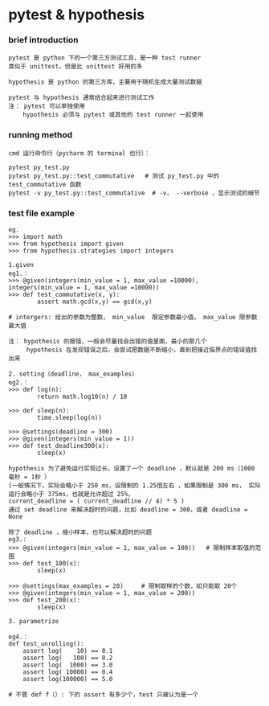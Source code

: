 # pytest & hypothesis

### brief introduction

    pytest 是 python 下的一个第三方测试工具，是一种 test runner
    类似于 unittest，但是比 unittest 好用的多
    
    hypothesis 是 python 的第三方库，主要用于随机生成大量测试数据
  
    pytest 与 hypothesis 通常结合起来进行测试工作
    注： pytest 可以单独使用
        hypothesis 必须与 pytest 或其他的 test runner 一起使用
    
### running method

    cmd 运行命令行（pycharm 的 terminal 也行）：
    
    pytest py_test.py
    pytest py_test.py::test_commutative   # 测试 py_test.py 中的 test_commutative 函数
    pytest -v py_test.py::test_commutative  # -v， --verbose ，显示测试的细节
    
    
### test file example
    
    eg. 
    >>> import math
    >>> from hypothesis import given
    >>> from hypothesis.strategies import integers

    1.given 
    eg1.：
    >>> @given(integers(min_value = 1, max_value =10000), integers(min_value = 1, max_value =10000))
    >>> def test_commutative(x, y):
            assert math.gcd(x,y) == gcd(x,y)
        
    # intergers: 给出的参数为整数， min_value  限定参数最小值， max_value 限参数最大值
    
    注： hypothesis 的报错，一般会尽量找会出错的值里面，最小的那几个
         hypothesis 在发现错误之后，会尝试把数据不断缩小，直到把接近临界点的错误值找出来 
    
    2. setting（deadline， max_examples）
    eg2.：
    >>> def log(n):
            return math.log10(n) / 10
    
    >>> def sleep(n):
            time.sleep(log(n))
    
    >>> @settings(deadline = 300)
    >>> @given(integers(min_value = 1))
    >>> def test_deadline300(x):
            sleep(x)
        
    hypothesis 为了避免运行实现过长，设置了一个 deadline ，默认就是 200 ms（1000 毫秒 = 1秒 ）
    (一般情况下，实际会略小于 250 ms，设限制的 1.25倍左右 ，如果限制是 300 ms， 实际运行会略小于 375ms，也就是允许超过 25%，
    current_deadline = ( current_deadline // 4) * 5 )
    通过 set deadline 来解决超时的问题，比如 deadline = 300，或者 deadline = None
    
    除了 deadline ，缩小样本，也可以解决超时的问题
    eg3.:
    >>> @given(integers(min_value = 1, max_value = 100))   # 限制样本取值的范围
    >>> def test_100(x):
            sleep(x)
    
    >>> @settings(max_examples = 20)     # 限制取样的个数，如只能取 20个
    >>> @given(integers(min_value = 1, max_value = 200))
    >>> def test_200(x):
            sleep(x)
    
    3. parametrize
    
    eg4.：    
    def test_unrolling():
        assert log(    10) == 0.1
        assert log(   100) == 0.2
        assert log(  1000) == 3.0
        assert log( 10000) == 0.4
        assert log(100000) == 5.0
    
    # 不管 def f（）: 下的 assert 有多少个，test 只被认为是一个    
    
    
    



